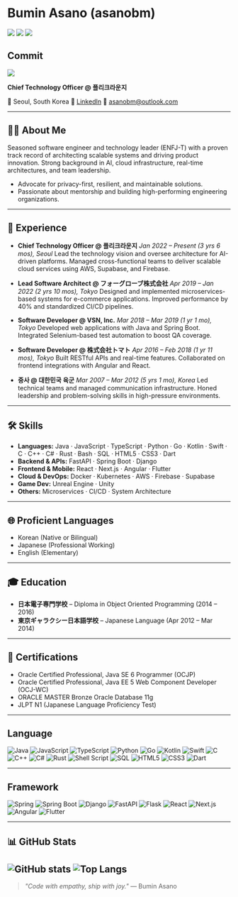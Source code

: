 <!-- Bumin Asano – README.md -->

# Bumin Asano (asanobm)

![](http://github-profile-summary-cards.vercel.app/api/cards/profile-details?username=asanobm&theme=algolia)
![](http://github-profile-summary-cards.vercel.app/api/cards/repos-per-language?username=asanobm&theme=algolia)
![](http://github-profile-summary-cards.vercel.app/api/cards/most-commit-language?username=asanobm&theme=algolia)

## Commit

![](http://github-profile-summary-cards.vercel.app/api/cards/productive-time?username=asanobm&theme=algolia&utcOffset=8)

**Chief Technology Officer @ 플리크라운지**

📍 Seoul, South Korea
🔗 [LinkedIn](https://www.linkedin.com/in/bumin-asano/)
📧 [asanobm@outlook.com](mailto:asanobm@outlook.com)

---

## 👨‍💻 About Me

Seasoned software engineer and technology leader (ENFJ-T) with a proven track record of architecting scalable systems and driving product innovation. Strong background in AI, cloud infrastructure, real-time architectures, and team leadership.

* Advocate for privacy-first, resilient, and maintainable solutions.
* Passionate about mentorship and building high-performing engineering organizations.

---

## 💼 Experience

* **Chief Technology Officer @ 플리크라운지**
  *Jan 2022 – Present (3 yrs 6 mos), Seoul*
  Lead the technology vision and oversee architecture for AI-driven platforms. Managed cross-functional teams to deliver scalable cloud services using AWS, Supabase, and Firebase.

* **Lead Software Architect @ フォーグローブ株式会社**
  *Apr 2019 – Jan 2022 (2 yrs 10 mos), Tokyo*
  Designed and implemented microservices-based systems for e-commerce applications. Improved performance by 40% and standardized CI/CD pipelines.

* **Software Developer @ VSN, Inc.**
  *Mar 2018 – Mar 2019 (1 yr 1 mo), Tokyo*
  Developed web applications with Java and Spring Boot. Integrated Selenium-based test automation to boost QA coverage.

* **Software Developer @ 株式会社トマト**
  *Apr 2016 – Feb 2018 (1 yr 11 mos), Tokyo*
  Built RESTful APIs and real-time features. Collaborated on frontend integrations with Angular and React.

* **중사 @ 대한민국 육군**
  *Mar 2007 – Mar 2012 (5 yrs 1 mo), Korea*
  Led technical teams and managed communication infrastructure. Honed leadership and problem-solving skills in high-pressure environments.

---

## 🛠 Skills

* **Languages:** Java · JavaScript · TypeScript · Python · Go · Kotlin · Swift · C · C++ · C# · Rust · Bash · SQL · HTML5 · CSS3 · Dart
* **Backend & APIs:** FastAPI · Spring Boot · Django
* **Frontend & Mobile:** React · Next.js · Angular · Flutter
* **Cloud & DevOps:** Docker · Kubernetes · AWS · Firebase · Supabase
* **Game Dev:** Unreal Engine · Unity
* **Others:** Microservices · CI/CD · System Architecture

---

## 🌐 Proficient Languages

* Korean (Native or Bilingual)
* Japanese (Professional Working)
* English (Elementary)

---

## 🎓 Education

* **日本電子専門学校** – Diploma in Object Oriented Programming (2014 – 2016)
* **東京ギャラクシー日本語学校** – Japanese Language (Apr 2012 – Mar 2014)

---

## 🏅 Certifications

* Oracle Certified Professional, Java SE 6 Programmer (OCJP)
* Oracle Certified Professional, Java EE 5 Web Component Developer (OCJ-WC)
* ORACLE MASTER Bronze Oracle Database 11g
* JLPT N1 (Japanese Language Proficiency Test)

---

## Language

![Java](https://img.shields.io/badge/Java-007396.svg?\&style=for-the-badge\&logo=Java\&logoColor=white)
![JavaScript](https://img.shields.io/badge/JavaScript-F7DF1E.svg?\&style=for-the-badge\&logo=JavaScript\&logoColor=black)
![TypeScript](https://img.shields.io/badge/TypeScript-3178C6.svg?\&style=for-the-badge\&logo=TypeScript\&logoColor=white)
![Python](https://img.shields.io/badge/Python-3776AB.svg?\&style=for-the-badge\&logo=Python\&logoColor=white)
![Go](https://img.shields.io/badge/Go-00ADD8.svg?\&style=for-the-badge\&logo=Go\&logoColor=white)
![Kotlin](https://img.shields.io/badge/Kotlin-0095D5.svg?\&style=for-the-badge\&logo=Kotlin\&logoColor=white)
![Swift](https://img.shields.io/badge/Swift-FA7343.svg?\&style=for-the-badge\&logo=Swift\&logoColor=white)
![C](https://img.shields.io/badge/C-A8B9CC.svg?\&style=for-the-badge\&logo=C\&logoColor=white)
![C++](https://img.shields.io/badge/C++-00599C.svg?\&style=for-the-badge\&logo=C%2B%2B\&logoColor=white)
![C#](https://img.shields.io/badge/C%23-239120.svg?\&style=for-the-badge\&logo=C%20Sharp\&logoColor=white)
![Rust](https://img.shields.io/badge/Rust-000000.svg?\&style=for-the-badge\&logo=Rust\&logoColor=white)
![Shell Script](https://img.shields.io/badge/Shell_Script-121011.svg?\&style=for-the-badge\&logo=GNU%20Bash\&logoColor=white)
![SQL](https://img.shields.io/badge/SQL-4479A1.svg?\&style=for-the-badge\&logo=MySQL\&logoColor=white)
![HTML5](https://img.shields.io/badge/HTML5-E34F26.svg?\&style=for-the-badge\&logo=HTML5\&logoColor=white)
![CSS3](https://img.shields.io/badge/CSS3-1572B6.svg?\&style=for-the-badge\&logo=CSS3\&logoColor=white)
![Dart](https://img.shields.io/badge/Dart-0175C2.svg?\&style=for-the-badge\&logo=Dart\&logoColor=white)

---

## Framework

![Spring](https://img.shields.io/badge/Spring-6DB33F.svg?\&style=for-the-badge\&logo=Spring\&logoColor=white)
![Spring Boot](https://img.shields.io/badge/Spring_Boot-6DB33F.svg?\&style=for-the-badge\&logo=Spring%20Boot\&logoColor=white)
![Django](https://img.shields.io/badge/Django-092E20.svg?\&style=for-the-badge\&logo=Django\&logoColor=white)
![FastAPI](https://img.shields.io/badge/FastAPI-009688.svg?\&style=for-the-badge\&logo=FastAPI\&logoColor=white)
![Flask](https://img.shields.io/badge/Flask-000000.svg?\&style=for-the-badge\&logo=Flask\&logoColor=white)
![React](https://img.shields.io/badge/React-61DAFB.svg?\&style=for-the-badge\&logo=React\&logoColor=black)
![Next.js](https://img.shields.io/badge/Next.js-000000.svg?\&style=for-the-badge\&logo=Next.js\&logoColor=white)
![Angular](https://img.shields.io/badge/Angular-DD0031.svg?\&style=for-the-badge\&logo=Angular\&logoColor=white)
![Flutter](https://img.shields.io/badge/Flutter-02569B.svg?\&style=for-the-badge\&logo=Flutter\&logoColor=white)

---

## 📊 GitHub Stats

![GitHub stats](https://github-readme-stats.vercel.app/api?username=asanobm)
![Top Langs](https://github-readme-stats.vercel.app/api/top-langs/?username=asanobm)
---

> *"Code with empathy, ship with joy."*
> — Bumin Asano

